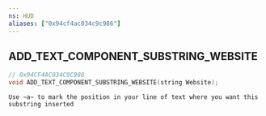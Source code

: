 ```yaml
---
ns: HUD
aliases: ["0x94cf4ac034c9c986"]
---
```

## ADD_TEXT_COMPONENT_SUBSTRING_WEBSITE

```c
// 0x94CF4AC034C9C986
void ADD_TEXT_COMPONENT_SUBSTRING_WEBSITE(string Website);
```

```
Use ~a~ to mark the position in your line of text where you want this substring inserted
```
